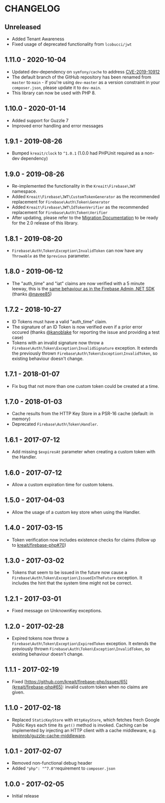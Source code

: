# CHANGELOG

## Unreleased

- Added Tenant Awareness
- Fixed usage of deprecated functionality from `lcobucci/jwt`

## 1.11.0 - 2020-10-04

- Updated dev-dependency on `symfony/cache` to address [CVE-2019-10912](https://github.com/advisories/GHSA-w2fr-65vp-mxw3)
- The default branch of the GitHub repository has been renamed from `master` to `main` - 
  if you're using `dev-master` as a version constraint in your `composer.json`, please 
  update it to `dev-main`.
- This library can now be used with PHP 8. 

## 1.10.0 - 2020-01-14

- Added support for Guzzle 7
- Improved error handling and error messages

## 1.9.1 - 2019-08-26

- Bumped `kreait/clock` to `^1.0.1` (1.0.0 had PHPUnit required as a non-dev dependency)

## 1.9.0 - 2019-08-26

- Re-implemented the functionality in the `Kreait\Firebase\JWT` namespace.
- Added `Kreait\Firebase\JWT\CustomTokenGenerator` as the recommended replacement for `Firebase\Auth\Token\Generator`
- Added `Kreait\Firebase\JWT\IdTokenVerifier` as the recommended replacement for `Firebase\Auth\Token\Verifier`
- After updating, please refer to the [Migration Documentation](MIGRATE-1.x-to-2.0.md) to be ready for the 2.0 release of this library.

## 1.8.1 - 2019-08-20

- `Firebase\Auth\Token\Exception\InvalidToken` can now have any `Throwable` as the `$previous` parameter.

## 1.8.0 - 2019-06-12

- The "auth_time" and "iat" claims are now verified with a 5 minute leeway, 
  this is the [same behaviour as in the Firebase Admin .NET SDK](https://github.com/firebase/firebase-admin-dotnet/pull/29) 
  (thanks [@navee85](https://github.com/navee85))

## 1.7.2 - 2018-10-27

- ID Tokens must have a valid "auth_time" claim.
- The signature of an ID Token is now verified even if a prior error occured (thanks [@kanoblake](https://github.com/kanoblake) for reporting the issue and providing a test case)
- Tokens with an invalid signature now throw a `Firebase\Auth\Token\Exception\InvalidSignature` exception.
  It extends the previously thrown `Firebase\Auth\Token\Exception\InvalidToken`,
  so existing behaviour doesn't change.

## 1.7.1 - 2018-01-07

- Fix bug that not more than one custom token could be created at a time.

## 1.7.0 - 2018-01-03

- Cache results from the HTTP Key Store in a PSR-16 cache (default: in memory)
- Deprecated `Firebase\Auth\Token\Handler`.

## 1.6.1 - 2017-07-12

- Add missing `$expiresAt` parameter when creating a custom token with the Handler.

## 1.6.0 - 2017-07-12

- Allow a custom expiration time for custom tokens. 

## 1.5.0 - 2017-04-03

- Allow the usage of a custom key store when using the Handler.

## 1.4.0 - 2017-03-15

- Token verification now includes existence checks for claims (follow up to [kreait/firebase-php#70](https://github.com/kreait/firebase-php/issues/70))

## 1.3.0 - 2017-03-02

- Tokens that seem to be issued in the future now cause a `Firebase\Auth\Token\Exception\IssuedInTheFuture`
  exception. It includes the hint that the system time might not be correct.

## 1.2.1 - 2017-03-01

- Fixed message on UnknownKey exceptions.

## 1.2.0 - 2017-02-28

- Expired tokens now throw a `Firebase\Auth\Token\Exception\ExpiredToken` exception. It
  extends the previously thrown `Firebase\Auth\Token\Exception\InvalidToken`, so
  existing behaviour doesn't change.

## 1.1.1 - 2017-02-19

- Fixed [https://github.com/kreait/firebase-php/issues/65](kreait/firebase-php#65):
  invalid custom token when no claims are given. 

## 1.1.0 - 2017-02-18

- Replaced `StaticKeyStore` with `HttpKeyStore`, which fetches frech Google Public Keys
  each time its `get()` method is invoked. Caching can be implemented by injecting
  an HTTP client with a cache middleware, e.g. 
  [kevinrob/guzzle-cache-middleware](https://github.com/Kevinrob/guzzle-cache-middleware).

## 1.0.1 - 2017-02-07

- Removed non-functional debug header
- Added `"php": "^7.0"`requirement to `composer.json`

## 1.0.0 - 2017-02-05

- Initial release
